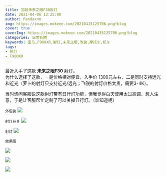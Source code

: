 ```yaml
---
title: 加装未来之眼F30射灯
date: 2021-04-06 13:25:00
author: Pandaxnm
img: https://images.mokeee.com/20210415125706.png!blog
cover: true
coverImg: https://images.mokeee.com/20210415125706.png!blog
categories: 日常折腾
keywords: 宝马,F900XR,射灯,未来之眼,改装,摩托车,机车
tags:
- 射灯
- F900XR
---
```


最近入手了这款 **未来之眼F30** 射灯。  
为什么选择了这款，一是价格相对便宜，入手价 1300元左右，二是同时支持远光和近光（萝卜的射灯只支持近光/远光；飞锐的射灯价格太贵，需要3-4K）。

<!-- more -->

当时询问客服说这款射灯带有日行灯功能，但我觉得白天使用太过高调、惹人注意，于是让客服帮忙定制了可以关掉日行灯。（谁知道呢）

<small>外包装</small>
![](https://images.mokeee.com/20210415130843.jpeg!blog)

<small>射灯开关</small>
![](https://images.mokeee.com/20210415130842.jpeg!blog)

<small>射灯</small>
![](https://images.mokeee.com/20210415130841.jpeg!blog)

<small>效果图</small>

![](https://images.mokeee.com/20210415125706.png!blog?imageMogr2/auto-orient)

![](https://images.mokeee.com/20210415125707.png!blog?imageMogr2/auto-orient)

![](https://images.mokeee.com/20210415125708.png!blog?imageMogr2/auto-orient)
